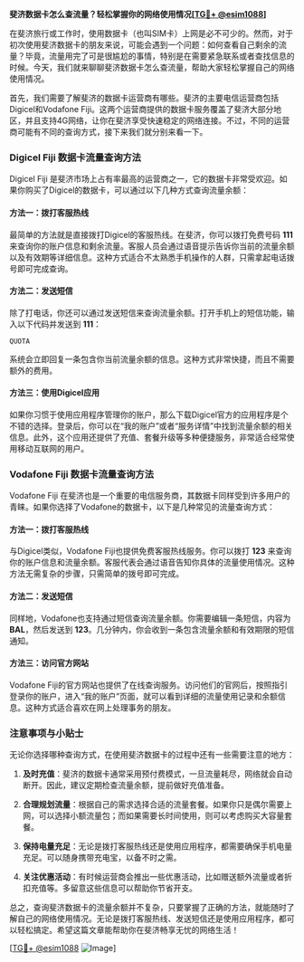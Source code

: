 **斐济数据卡怎么查流量？轻松掌握你的网络使用情况[[TG💪+ @esim1088](https://t.me/s/esim1088)]**

在斐济旅行或工作时，使用数据卡（也叫SIM卡）上网是必不可少的。然而，对于初次使用斐济数据卡的朋友来说，可能会遇到一个问题：如何查看自己剩余的流量？毕竟，流量用完了可是很尴尬的事情，特别是在需要紧急联系或者查找信息的时候。今天，我们就来聊聊斐济数据卡怎么查流量，帮助大家轻松掌握自己的网络使用情况。

首先，我们需要了解斐济的数据卡运营商有哪些。斐济的主要电信运营商包括Digicel和Vodafone Fiji。这两个运营商提供的数据卡服务覆盖了斐济大部分地区，并且支持4G网络，让你在斐济享受快速稳定的网络连接。不过，不同的运营商可能有不同的查询方式，接下来我们就分别来看一下。

### Digicel Fiji 数据卡流量查询方法

Digicel Fiji 是斐济市场上占有率最高的运营商之一，它的数据卡非常受欢迎。如果你购买了Digicel的数据卡，可以通过以下几种方式查询流量余额：

#### 方法一：拨打客服热线
最简单的方法就是直接拨打Digicel的客服热线。在斐济，你可以拨打免费号码 **111** 来查询你的账户信息和剩余流量。客服人员会通过语音提示告诉你当前的流量余额以及有效期等详细信息。这种方式适合不太熟悉手机操作的人群，只需拿起电话拨号即可完成查询。

#### 方法二：发送短信
除了打电话，你还可以通过发送短信来查询流量余额。打开手机上的短信功能，输入以下代码并发送到 **111**：
```
QUOTA
```
系统会立即回复一条包含你当前流量余额的信息。这种方式非常快捷，而且不需要额外的费用。

#### 方法三：使用Digicel应用
如果你习惯于使用应用程序管理你的账户，那么下载Digicel官方的应用程序是个不错的选择。登录后，你可以在“我的账户”或者“服务详情”中找到流量余额的相关信息。此外，这个应用还提供了充值、套餐升级等多种便捷服务，非常适合经常使用移动互联网的用户。

### Vodafone Fiji 数据卡流量查询方法

Vodafone Fiji 在斐济也是一个重要的电信服务商，其数据卡同样受到许多用户的青睐。如果你选择了Vodafone的数据卡，以下是几种常见的流量查询方式：

#### 方法一：拨打客服热线
与Digicel类似，Vodafone Fiji也提供免费客服热线服务。你可以拨打 **123** 来查询你的账户信息和流量余额。客服代表会通过语音告知你具体的流量使用情况。这种方法无需复杂的步骤，只需简单的拨号即可完成。

#### 方法二：发送短信
同样地，Vodafone也支持通过短信查询流量余额。你需要编辑一条短信，内容为 **BAL**，然后发送到 **123**。几分钟内，你会收到一条包含流量余额和有效期限的短信通知。

#### 方法三：访问官方网站
Vodafone Fiji的官方网站也提供了在线查询服务。访问他们的官网后，按照指引登录你的账户，进入“我的账户”页面，就可以看到详细的流量使用记录和余额信息。这种方式适合喜欢在网上处理事务的朋友。

### 注意事项与小贴士

无论你选择哪种查询方式，在使用斐济数据卡的过程中还有一些需要注意的地方：

1. **及时充值**：斐济的数据卡通常采用预付费模式，一旦流量耗尽，网络就会自动断开。因此，建议定期检查流量余额，提前做好充值准备。
   
2. **合理规划流量**：根据自己的需求选择合适的流量套餐。如果你只是偶尔需要上网，可以选择小额流量包；而如果需要长时间使用，则可以考虑购买大容量套餐。

3. **保持电量充足**：无论是拨打客服热线还是使用应用程序，都需要确保手机电量充足。可以随身携带充电宝，以备不时之需。

4. **关注优惠活动**：有时候运营商会推出一些优惠活动，比如赠送额外流量或者折扣充值等。多留意这些信息可以帮助你节省开支。

总之，查询斐济数据卡的流量余额并不复杂，只要掌握了正确的方法，就能随时了解自己的网络使用情况。无论是拨打客服热线、发送短信还是使用应用程序，都可以轻松搞定。希望这篇文章能帮助你在斐济畅享无忧的网络生活！

[[TG💪+ @esim1088](https://t.me/s/esim1088) ![Image](https://i.postimg.cc/4NQfJmqS/Snipaste-2025-05-13-00-14-12.png)]